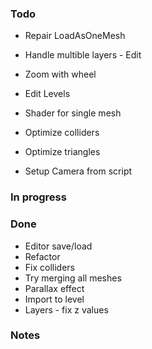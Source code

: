 ### Todo


* Repair LoadAsOneMesh
* Handle multible layers - Edit
* Zoom with wheel

* Edit Levels
* Shader for single mesh
* Optimize colliders
* Optimize triangles
* Setup Camera from script

### In progress

### Done

* Editor save/load
* Refactor
* Fix colliders
* Try merging all meshes
* Parallax effect
* Import to level
* Layers - fix z values


### Notes